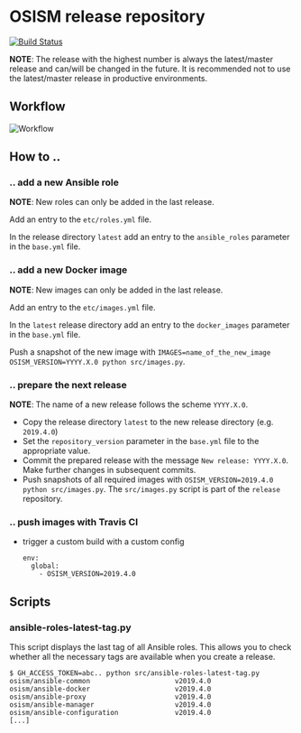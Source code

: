 # OSISM release repository

[![Build Status](https://travis-ci.org/osism/release.svg?branch=master)](https://travis-ci.org/osism/release)

**NOTE**: The release with the highest number is always the latest/master release and can/will be changed in the future. It is recommended not to use the latest/master release in productive environments.

## Workflow

![Workflow](https://raw.githubusercontent.com/osism/release/master/images/workflow.png)

## How to ..

### .. add a new Ansible role

**NOTE**: New roles can only be added in the last release.

Add an entry to the ``etc/roles.yml`` file.

In the release directory ``latest`` add an entry to the ``ansible_roles`` parameter in the ``base.yml`` file.

### .. add a new Docker image

**NOTE**: New images can only be added in the last release.

Add an entry to the ``etc/images.yml`` file.

In the ``latest`` release directory add an entry to the ``docker_images`` parameter in the ``base.yml`` file.

Push a snapshot of the new image with ``IMAGES=name_of_the_new_image OSISM_VERSION=YYYY.X.0 python src/images.py``.

### .. prepare the next release

**NOTE**: The name of a new release follows the scheme ``YYYY.X.0``.

* Copy the release directory ``latest`` to the new release directory (e.g. ``2019.4.0``)
* Set the ``repository_version`` parameter in the ``base.yml`` file to the appropriate value.
* Commit the prepared release with the message ``New release: YYYY.X.0``. Make further changes in subsequent commits.
* Push snapshots of all required images with ``OSISM_VERSION=2019.4.0 python src/images.py``. The ``src/images.py`` script is part of the ``release`` repository.

### .. push images with Travis CI

* trigger a custom build with a custom config

   ```
   env:
     global:
       - OSISM_VERSION=2019.4.0
   ```

## Scripts

### ansible-roles-latest-tag.py

This script displays the last tag of all Ansible roles. This allows you to check whether all
the necessary tags are available when you create a release.

```
$ GH_ACCESS_TOKEN=abc.. python src/ansible-roles-latest-tag.py
osism/ansible-common                     v2019.4.0
osism/ansible-docker                     v2019.4.0
osism/ansible-proxy                      v2019.4.0
osism/ansible-manager                    v2019.4.0
osism/ansible-configuration              v2019.4.0
[...]
```
